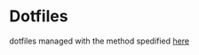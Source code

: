 # Dotfiles 

dotfiles managed with the method spedified [here](https://www.atlassian.com/git/tutorials/dotfiles) 
